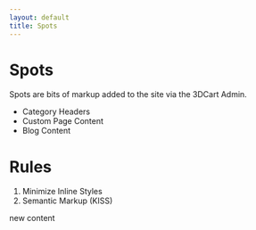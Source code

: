 ```yaml
---
layout: default
title: Spots
---
```


# Spots

Spots are bits of markup added to the site via the 3DCart Admin.

 * Category Headers
 * Custom Page Content
 * Blog Content

# Rules

 1. Minimize Inline Styles
 2. Semantic Markup (KISS)


new content
